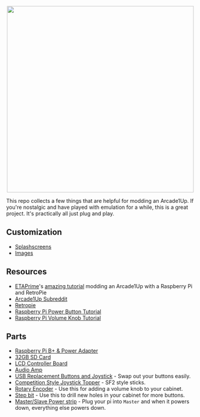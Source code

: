<p align="center">
<img style="text-align: center" width="500px" src="https://github.com/maddox/arcade1up-tools/raw/master/images/arcade1up-logo.png?raw=true" />
</p>


This repo  collects a few things that are helpful for modding an Arcade1Up. If you're nostalgic and have played with emulation for a while, this is a great project. It's practically all just plug and play.


## Customization
* [Splashscreens](/splashscreens)
* [Images](/images)

## Resources
* [ETAPrime](https://youtube.com/etaprime)'s [amazing tutorial](https://www.youtube.com/watch?v=09DQCOr6zQM) modding an Arcade1Up with a Raspberry Pi and RetroPie
* [Arcade1Up Subreddit](https://reddit.com/r/arcade1up)
* [Retropie](https://retropie.org.uk)
* [Raspberry Pi Power Button Tutorial](https://gameroomsolutions.com/setup-daphne-raspberry-pi-3-retropie)
* [Raspberry Pi Volume Knob Tutorial](https://gist.github.com/savetheclocktower/9b5f67c20f6c04e65ed88f2e594d43c1)

## Parts

* [Raspberry Pi B+ & Power Adapter](https://amzn.to/2rLmCIR)
* [32GB SD Card](https://amzn.to/2CnEXSi)
* [LCD Controller Board](https://amzn.to/2GvkC1z)
* [Audio Amp](https://amzn.to/2Bz1CcH)
* [USB Replacement Buttons and Joystick](https://amzn.to/2LvsyPu) - Swap out your buttons easily. 
* [Competition Style Joystick Topper](https://amzn.to/2RbrNjC) - SF2 style sticks.
* [Rotary Encoder](https://amzn.to/2BwlIoc) - Use this for adding a volume knob to your cabinet.
* [Step bit](https://amzn.to/2Bxu6nv) - Use this to drill new holes in your cabinet for more buttons.
* [Master/Slave Power strip](https://amzn.to/2R5M2zm) - Plug your pi into `Master` and when it powers down, everything else powers down.
